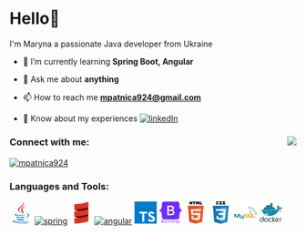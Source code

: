 <h1 align="left">Hello👋</h1>
<p align="left">I'm Maryna a passionate Java developer from Ukraine</p>

- 🌱 I’m currently learning **Spring Boot, Angular**

- 💬 Ask me about **anything**

- 📫 How to reach me **mpatnica924@gmail.com**

- 📄 Know about my experiences [<img src="https://upload.wikimedia.org/wikipedia/commons/thumb/8/81/LinkedIn_icon.svg/1024px-LinkedIn_icon.svg.png" alt="linkedIn" width="25" height="25"/>](www.linkedin.com/in/maryna-piatnytsia-17a23222b)

###

<img align="right" height="150" src="https://media4.giphy.com/media/v1.Y2lkPTc5MGI3NjExcHZ6cnJ1a2NveGkyZzlpc293Y3kwOXFkMnUzNXo1M3FtdWdsNjA5YSZlcD12MV9pbnRlcm5hbF9naWZfYnlfaWQmY3Q9cw/x54hCRvkHVSyETSWCi/giphy.gif"/>

###

<h3 align="left">Connect with me:</h3>
<p align="left">
<a href="https://www.leetcode.com/mpatnica924" target="blank"><img align="center" src="https://raw.githubusercontent.com/rahuldkjain/github-profile-readme-generator/master/src/images/icons/Social/leet-code.svg" alt="mpatnica924" height="30" width="40" /></a>
</p>

<h3 align="left">Languages and Tools:</h3>
<p align="left">
    <a href="https://www.java.com" target="_blank" rel="noreferrer"><img
            src="https://raw.githubusercontent.com/devicons/devicon/master/icons/java/java-original.svg" alt="java"
            width="40" height="40"/></a>
    <a href="https://spring.io/" target="_blank" rel="noreferrer"><img
            src="https://www.vectorlogo.zone/logos/springio/springio-icon.svg" alt="spring" width="40" height="40"/></a>
    <a href="https://www.scala-lang.org" target="_blank" rel="noreferrer"><img
            src="https://raw.githubusercontent.com/devicons/devicon/master/icons/scala/scala-original.svg" alt="scala"
            width="40" height="40"/></a>
    <a href="https://angular.io" target="_blank" rel="noreferrer"><img
            src="https://angular.io/assets/images/logos/angular/angular.svg" alt="angular" width="40" height="40"/></a>
    <a href="https://www.typescriptlang.org/" target="_blank" rel="noreferrer"><img
            src="https://raw.githubusercontent.com/devicons/devicon/master/icons/typescript/typescript-original.svg"
            alt="typescript" width="40" height="40"/></a>
    <a href="https://getbootstrap.com" target="_blank" rel="noreferrer"> <img
            src="https://raw.githubusercontent.com/devicons/devicon/master/icons/bootstrap/bootstrap-plain-wordmark.svg"
            alt="bootstrap" width="40" height="40"/></a>
    <a href="https://www.w3.org/html/" target="_blank" rel="noreferrer"><img
            src="https://raw.githubusercontent.com/devicons/devicon/master/icons/html5/html5-original-wordmark.svg"
            alt="html5" width="40" height="40"/></a>
    <a href="https://www.w3schools.com/css/" target="_blank" rel="noreferrer"><img
            src="https://raw.githubusercontent.com/devicons/devicon/master/icons/css3/css3-original-wordmark.svg"
            alt="css3" width="40" height="40"/></a>
    <a href="https://www.mysql.com/" target="_blank" rel="noreferrer"><img
            src="https://raw.githubusercontent.com/devicons/devicon/master/icons/mysql/mysql-original-wordmark.svg"
            alt="mysql" width="40" height="40"/></a>
    <a href="https://www.docker.com/" target="_blank" rel="noreferrer"><img
            src="https://raw.githubusercontent.com/devicons/devicon/master/icons/docker/docker-original-wordmark.svg"
            alt="docker" width="40" height="40"/></a></p>
